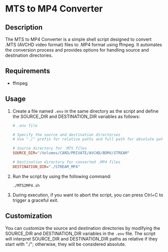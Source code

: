 # MTS to MP4 Converter

## Description

The MTS to MP4 Converter is a simple shell script designed to convert .MTS (AVCHD video format) files to .MP4 format using ffmpeg. It automates the conversion process and provides options for handling source and destination directories.

## Requirements

- ffmpeg

## Usage

1. Create a file named `.env` in the same directory as the script and define the SOURCE_DIR and DESTINATION_DIR variables as follows:

   ```ini
   # .env file

   # Specify the source and destination directories
   # Use "./" prefix for relative paths and full path for absolute paths

   # Source directory for .MTS files
   SOURCE_DIR="/Volumes/CARD/PRIVATE/AVCHD/BDMV/STREAM"

   # Destination directory for converted .MP4 files
   DESTINATION_DIR="./STREAM_MP4"
   ```

2. Run the script by using the following command:

   ```
   ./MTS2MP4.sh
   ```

3. During execution, if you want to abort the script, you can press Ctrl+C to trigger a graceful exit.

## Customization

You can customize the source and destination directories by modifying the SOURCE_DIR and DESTINATION_DIR variables in the `.env` file. The script will interpret SOURCE_DIR and DESTINATION_DIR paths as relative if they start with "./"; otherwise, they will be considered absolute.
